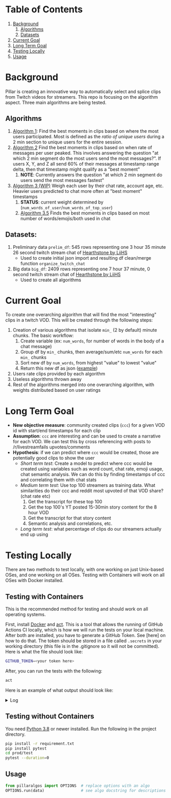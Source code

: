 # Table of Contents
1. [Background](#background)
   1. [Algorithms](#algorithms)
   2. [Datasets](#datasets)
3. [Current Goal](#current-goal)
4. [Long Term Goal](#long-term-goal)
5. [Testing Locally](#testing-locally)
6. [Usage](#usage)

# Background
Pillar is creating an innovative way to automatically select and splice clips from Twitch videos for streamers. This repo is focusing on the algorithm aspect. Three main algorithms are being tested.

## Algorithms

1. [Algorithm 1](https://github.com/pomkos/twitch_chat_analysis/blob/reorganize_repo/algorithm_1.ipynb): Find the best moments in clips based on where the most users participated. Most is defined as the *ratio of unique users* during a 2 min section to unique users for the entire session.
1. [Algorithm 2](https://github.com/pomkos/twitch_chat_analysis/blob/reorganize_repo/algorithm_2.ipynb) Find the best moments in clips based on when rate of messages per user peaked. This involves answering the question "at which 2 min segment do the most users send the most messages?". If users X, Y, and Z all send 60% of their messages at timestamp range delta, then that timestamp might qualify as a "best moment"
   1. __NOTE__: Currently answers the question "at which 2 min segment do users send the most messages fastest"
1. [Algorithm 3 (WIP)](https://github.com/pomkos/twitch_chat_analysis/blob/reorganize_repo/algorithm_3.ipynb) Weigh each user by their chat rate, account age, etc. Heavier users predicted to chat more often at "best moment" timestamps 
   1. __STATUS__: current weight determined by (`num_words_of_user`/`num_words_of_top_user`)
   1. [Algorithm 3.5](https://github.com/pomkos/twitch_chat_analysis/blob/reorganize_repo/algorithm_3.5.ipynb) Finds the best moments in clips based on most number of words/emojis/both used in chat

## Datasets:
1. Preliminary data `prelim_df`: 545 rows representing one 3 hour 35 minute 26 second twitch stream chat of [Hearthstone by LiiHS](https://www.twitch.tv/videos/963184458)
    * Used to create initial json import and resulting df clean/merge function `organize_twitch_chat`
2. Big data `big_df`: 2409 rows representing one 7 hour 37 minute, 0 second twitch stream chat of [Hearthstone by LiiHS](https://www.twitch.tv/videos/955629991)
    * Used to create all algorithms

# Current Goal

To create one overarching algorithm that will find the most "interesting" clips in a twitch VOD. This will be created through the following steps:
1. Creation of various algorithms that isolate `min_` (2 by default) minute chunks. The basic workflow:
   1. Create variable (ex: `num_words`, for number of words in the body of a chat message)
   1. Group df by `min_` chunks, then average/sum/etc `num_words` for each `min_` chunks
   1. Sort new df by `num_words`, from highest "value" to lowest "value"
   1. Return this new df as json ([example](https://github.com/pomkos/twitch_chat_analysis/blob/main/exports/algo1_results.json))
1. Users rate clips provided by each algorithm
2. Useless algorithms thrown away
3. Rest of the algorithms merged into one overarching algorithm, with weights distributed based on user ratings

# Long Term Goal

* __New objective measure__: community created clips (`ccc`) for a given VOD id with start/end timestamps for each clip
* __Assumption__: `ccc` are interesting and can be used to create a narrative for each VOD. We can test this by cross referencing with posts to /r/livestreamfails upvotes/comments
* __Hypothesis__: if we can predict where `ccc` would be created, those are potentially good clips to show the user
   * *Short term test*: Create a model to predict where ccc would be created using variables such as word count, chat rate, emoji usage, chat semantic analysis. We can do this by finding timestamps of ccc and correlating them with chat stats
   * *Medium term test*: Use top 100 streamers as training data. What similarities do their ccc and reddit most upvoted of that VOD share? (chat rate etc)
      1. Get the transcript for these top 100
      2. Get the top 100's YT posted 15-30min story content for the 8 hour VOD
      3. Get the transcript for that story content
      4. Semantic analysis and correlations, etc.
   * *Long term test*: what percentage of clips do our streamers actually end up using

# Testing Locally

There are two methods to test locally, with one working on just Unix-based OSes, and one working on all OSes. Testing with Containers will work on all OSes with Docker installed. 

## Testing with Containers

This is the recommended method for testing and should work on all operating systems.

First, install [Docker](https://docs.docker.com/get-docker/) and [act](https://github.com/nektos/act). This is a tool that allows the running of GitHub Actions CI locally, which is how we will run the tests on your local machine. After both are installed, you have to generate a GitHub Token. See [here] on how to do that. The token should be stored in a file called `.secrets` in your working directory (this file is in the .gitignore so it will not be committed). Here is what the file should look like:

```bash
GITHUB_TOKEN=<your token here>
```

After, you can run the tests with the following:

```bash
act
```

Here is an example of what output should look like:
<details>
  <summary>Log</summary>

```none
[Run Unit Tests/test] 🚀  Start image=catthehacker/ubuntu:act-20.04
[Run Unit Tests/test]   🐳  docker run image=catthehacker/ubuntu:act-20.04 platform= entrypoint=["/usr/bin/tail" "-f" "/dev/null"] cmd=[]
[Run Unit Tests/test] ⭐  Run Checkout Code
[Run Unit Tests/test]   ☁  git clone 'https://github.com/actions/checkout' # ref=v2
[Run Unit Tests/test]   🐳  docker cp src=C:\Users\chizz\.cache\act/actions-checkout@v2/ dst=/mnt/c/Users/chizz/Documents/pillar/pillar_algos/_actions/actions-checkout@v2/
[Run Unit Tests/test]   ❓  ::save-state name=isPost,::true
[Run Unit Tests/test]   💬  ::debug::GITHUB_WORKSPACE = '/mnt/c/Users/chizz/Documents/pillar/pillar_algos'
[Run Unit Tests/test]   💬  ::debug::qualified repository = 'pillargg/pillar_algos'
[Run Unit Tests/test]   💬  ::debug::ref = 'refs/heads/ci-cd'
[Run Unit Tests/test]   💬  ::debug::commit = '74c766153947d78164c3dc4fde3cffac2efe3630'
[Run Unit Tests/test]   💬  ::debug::clean = true
[Run Unit Tests/test]   💬  ::debug::fetch depth = 1
[Run Unit Tests/test]   💬  ::debug::lfs = false
[Run Unit Tests/test]   💬  ::debug::submodules = false
[Run Unit Tests/test]   💬  ::debug::recursive submodules = false
[Run Unit Tests/test]   ❓  ::add-matcher::/mnt/c/Users/chizz/Documents/pillar/pillar_algos/_actions/actions-checkout@v2/dist/problem-matcher.json
| Syncing repository: pillargg/pillar_algos
[Run Unit Tests/test]   ❓  ::group::Getting Git version info
| Working directory is '/mnt/c/Users/chizz/Documents/pillar/pillar_algos'
[Run Unit Tests/test]   💬  ::debug::Getting git version
| [command]/usr/bin/git version
| git version 2.25.1
[Run Unit Tests/test]   💬  ::debug::Set git useragent to: git/2.25.1 (github-actions-checkout)
[Run Unit Tests/test]   ❓  ::endgroup::
| Deleting the contents of '/mnt/c/Users/chizz/Documents/pillar/pillar_algos'
[Run Unit Tests/test]   ❓  ::save-state name=repositoryPath,::/mnt/c/Users/chizz/Documents/pillar/pillar_algos
[Run Unit Tests/test]   ❓  ::group::Initializing the repository
| [command]/usr/bin/git init /mnt/c/Users/chizz/Documents/pillar/pillar_algos
| Initialized empty Git repository in /mnt/c/Users/chizz/Documents/pillar/pillar_algos/.git/
| [command]/usr/bin/git remote add origin https://github.com/pillargg/pillar_algos
[Run Unit Tests/test]   ❓  ::endgroup::
[Run Unit Tests/test]   ❓  ::group::Disabling automatic garbage collection
| [command]/usr/bin/git config --local gc.auto 0
[Run Unit Tests/test]   ❓  ::endgroup::
[Run Unit Tests/test]   ⚙  ::add-mask::eC1hY2Nlc3MtdG9rZW46Z2hwX0d0ZDR4TUlDcVp6cGZoNkI5T1BRdGJOdXpvOGdBNTNiTmd6Vg==
[Run Unit Tests/test]   ❓  ::group::Setting up auth
| [command]/usr/bin/git config --local --name-only --get-regexp core\.sshCommand
| [command]/usr/bin/git submodule foreach --recursive git config --local --name-only --get-regexp 'core\.sshCommand' && git config --local --unset-all 'core.sshCommand' || :
| [command]/usr/bin/git config --local --name-only --get-regexp http\.https\:\/\/github\.com\/\.extraheader
| [command]/usr/bin/git submodule foreach --recursive git config --local --name-only --get-regexp 'http\.https\:\/\/github\.com\/\.extraheader' && git config --local --unset-all 'http.https://github.com/.extraheader' || :
| [command]/usr/bin/git config --local http.https://github.com/.extraheader AUTHORIZATION: basic ***
[Run Unit Tests/test]   ❓  ::endgroup::
[Run Unit Tests/test]   ❓  ::group::Fetching the repository
| [command]/usr/bin/git -c protocol.version=2 fetch --no-tags --prune --progress --no-recurse-submodules --depth=1 origin +74c766153947d78164c3dc4fde3cffac2efe3630:refs/remotes/origin/ci-cd
| remote: Enumerating objects: 56, done.        
remote: Counting objects: 100% (56/56), done.        
remote: Compressing objects: 100% (48/48), done.
| remote: Total 56 (delta 3), reused 33 (delta 1), pack-reused 0        
| From https://github.com/pillargg/pillar_algos
|  * [new ref]         74c766153947d78164c3dc4fde3cffac2efe3630 -> origin/ci-cd
[Run Unit Tests/test]   ❓  ::endgroup::
[Run Unit Tests/test]   ❓  ::group::Determining the checkout info
[Run Unit Tests/test]   ❓  ::endgroup::
[Run Unit Tests/test]   ❓  ::group::Checking out the ref
| [command]/usr/bin/git checkout --progress --force -B ci-cd refs/remotes/origin/ci-cd
| Switched to a new branch 'ci-cd'
| Branch 'ci-cd' set up to track remote branch 'ci-cd' from 'origin'.
[Run Unit Tests/test]   ❓  ::endgroup::
| [command]/usr/bin/git log -1 --format='%H'
| '74c766153947d78164c3dc4fde3cffac2efe3630'
[Run Unit Tests/test]   ❓  ::remove-matcher owner=checkout-git,::
[Run Unit Tests/test]   ✅  Success - Checkout Code
[Run Unit Tests/test] ⭐  Run Setup Python 3.8
[Run Unit Tests/test]   ☁  git clone 'https://github.com/actions/setup-python' # ref=v2
[Run Unit Tests/test]   🐳  docker cp src=C:\Users\chizz\.cache\act/actions-setup-python@v2/ dst=/mnt/c/Users/chizz/Documents/pillar/pillar_algos/_actions/actions-setup-python@v2/
[Run Unit Tests/test]   💬  ::debug::Semantic version spec of 3.8 is 3.8
[Run Unit Tests/test]   💬  ::debug::isExplicit: 
[Run Unit Tests/test]   💬  ::debug::explicit? false
[Run Unit Tests/test]   💬  ::debug::evaluating 0 versions
[Run Unit Tests/test]   💬  ::debug::match not found
| Version 3.8 was not found in the local cache
[Run Unit Tests/test]   💬  ::debug::set auth
[Run Unit Tests/test]   💬  ::debug::check 3.10.0-beta.1 satisfies 3.8
[Run Unit Tests/test]   💬  ::debug::check 3.10.0-alpha.7 satisfies 3.8
[Run Unit Tests/test]   💬  ::debug::check 3.10.0-alpha.6 satisfies 3.8
[Run Unit Tests/test]   💬  ::debug::check 3.10.0-alpha.5 satisfies 3.8
[Run Unit Tests/test]   💬  ::debug::check 3.10.0-alpha.4 satisfies 3.8
[Run Unit Tests/test]   💬  ::debug::check 3.10.0-alpha.3 satisfies 3.8
[Run Unit Tests/test]   💬  ::debug::check 3.10.0-alpha.2 satisfies 3.8
[Run Unit Tests/test]   💬  ::debug::check 3.10.0-alpha.1 satisfies 3.8
[Run Unit Tests/test]   💬  ::debug::check 3.9.5 satisfies 3.8
[Run Unit Tests/test]   💬  ::debug::check 3.9.4 satisfies 3.8
[Run Unit Tests/test]   💬  ::debug::check 3.9.3 satisfies 3.8
[Run Unit Tests/test]   💬  ::debug::check 3.9.2 satisfies 3.8
[Run Unit Tests/test]   💬  ::debug::check 3.9.2-rc.1 satisfies 3.8
[Run Unit Tests/test]   💬  ::debug::check 3.9.1 satisfies 3.8
[Run Unit Tests/test]   💬  ::debug::check 3.9.1-rc.1 satisfies 3.8
[Run Unit Tests/test]   💬  ::debug::check 3.9.0 satisfies 3.8
[Run Unit Tests/test]   💬  ::debug::check 3.9.0-rc.2 satisfies 3.8
[Run Unit Tests/test]   💬  ::debug::check 3.9.0-rc.1 satisfies 3.8
[Run Unit Tests/test]   💬  ::debug::check 3.9.0-beta.5 satisfies 3.8
[Run Unit Tests/test]   💬  ::debug::check 3.9.0-beta.4 satisfies 3.8
[Run Unit Tests/test]   💬  ::debug::check 3.8.10 satisfies 3.8
[Run Unit Tests/test]   💬  ::debug::x64===x64 && darwin===linux
[Run Unit Tests/test]   💬  ::debug::x64===x64 && linux===linux
[Run Unit Tests/test]   💬  ::debug::x64===x64 && linux===linux
[Run Unit Tests/test]   💬  ::debug::x64===x64 && linux===linux
[Run Unit Tests/test]   💬  ::debug::matched 3.8.10
| Version 3.8 is available for downloading
| Download from "https://github.com/actions/python-versions/releases/download/3.8.10-107001/python-3.8.10-linux-20.04-x64.tar.gz"
[Run Unit Tests/test]   💬  ::debug::Downloading https://github.com/actions/python-versions/releases/download/3.8.10-107001/python-3.8.10-linux-20.04-x64.tar.gz
[Run Unit Tests/test]   💬  ::debug::Destination /tmp/bfc2b5ad-62f1-4101-8131-960763558bae
[Run Unit Tests/test]   💬  ::debug::set auth
[Run Unit Tests/test]   💬  ::debug::download complete
| Extract downloaded archive
[Run Unit Tests/test]   💬  ::debug::Checking tar --version
[Run Unit Tests/test]   💬  ::debug::tar (GNU tar) 1.30%0ACopyright (C) 2017 Free Software Foundation, Inc.%0ALicense GPLv3+: GNU GPL version 3 or later <https://gnu.org/licenses/gpl.html>.%0AThis is free software: you are free to change and redistribute it.%0AThere is NO WARRANTY, to the extent permitted by law.%0A%0AWritten by John Gilmore and Jay Fenlason.
| [command]/usr/bin/tar xz --warning=no-unknown-keyword -C /tmp/b50560b8-c29b-4368-9961-8116845c95a2 -f /tmp/bfc2b5ad-62f1-4101-8131-960763558bae
| Execute installation script
| Check if Python hostedtoolcache folder exist...
| Creating Python hostedtoolcache folder...
| Create Python 3.8.10 folder
| Copy Python binaries to hostedtoolcache folder
| Create additional symlinks (Required for the UsePythonVersion Azure Pipelines task and the setup-python GitHub Action)
| Upgrading PIP...
| Looking in links: /tmp/tmp46b32jk4
| Requirement already satisfied: setuptools in /opt/hostedtoolcache/Python/3.8.10/x64/lib/python3.8/site-packages (56.0.0)
| Requirement already satisfied: pip in /opt/hostedtoolcache/Python/3.8.10/x64/lib/python3.8/site-packages (21.1.1)
[Run Unit Tests/test]   ❗  ::error::WARNING: Running pip as root will break packages and permissions. You should install packages reliably by using venv: https://pip.pypa.io/warnings/venv
| Collecting pip
| Downloading pip-21.1.1-py3-none-any.whl (1.5 MB)
| Installing collected packages: pip
| Successfully installed pip-21.1.1
[Run Unit Tests/test]   ❗  ::error::WARNING: Running pip as root will break packages and permissions. You should install packages reliably by using venv: https://pip.pypa.io/warnings/venv
| Create complete file
[Run Unit Tests/test]   💬  ::debug::isExplicit: 
[Run Unit Tests/test]   💬  ::debug::explicit? false
[Run Unit Tests/test]   💬  ::debug::isExplicit: 3.8.10
[Run Unit Tests/test]   💬  ::debug::explicit? true
[Run Unit Tests/test]   💬  ::debug::evaluating 1 versions
[Run Unit Tests/test]   💬  ::debug::matched: 3.8.10
[Run Unit Tests/test]   💬  ::debug::checking cache: /opt/hostedtoolcache/Python/3.8.10/x64
[Run Unit Tests/test]   💬  ::debug::Found tool in cache Python 3.8.10 x64
[Run Unit Tests/test]   ⚙  ::set-output:: python-version=3.8.10
| Successfully setup CPython (3.8.10)
[Run Unit Tests/test]   ❓  ##[add-matcher]/mnt/c/Users/chizz/Documents/pillar/pillar_algos/_actions/actions-setup-python@v2/.github/python.json
[Run Unit Tests/test]   ✅  Success - Setup Python 3.8
[Run Unit Tests/test] ⭐  Run Install Dependencies
| Collecting pandas
|   Downloading pandas-1.2.4-cp38-cp38-manylinux1_x86_64.whl (9.7 MB)
     |████████████████████████████████| 9.7 MB 2.9 MB/s
| Collecting numpy
|   Downloading numpy-1.20.3-cp38-cp38-manylinux_2_12_x86_64.manylinux2010_x86_64.whl (15.4 MB)
     |████████████████████████████████| 15.4 MB 62.5 MB/s
| Collecting pre-commit
|   Downloading pre_commit-2.12.1-py2.py3-none-any.whl (189 kB)
     |████████████████████████████████| 189 kB 55.3 MB/s
| Collecting pillaralgos
|   Downloading pillaralgos-1.0.18-py3-none-any.whl (18 kB)
| Collecting python-dateutil>=2.7.3
|   Downloading python_dateutil-2.8.1-py2.py3-none-any.whl (227 kB)
     |████████████████████████████████| 227 kB 37.9 MB/s
| Collecting pytz>=2017.3
|   Downloading pytz-2021.1-py2.py3-none-any.whl (510 kB)
     |████████████████████████████████| 510 kB 54.0 MB/s
| Collecting six>=1.5
|   Downloading six-1.16.0-py2.py3-none-any.whl (11 kB)
| Collecting toml
|   Downloading toml-0.10.2-py2.py3-none-any.whl (16 kB)
| Collecting virtualenv>=20.0.8
|   Downloading virtualenv-20.4.6-py2.py3-none-any.whl (7.2 MB)
     |████████████████████████████████| 7.2 MB 28.6 MB/s
| Collecting identify>=1.0.0
|   Downloading identify-2.2.4-py2.py3-none-any.whl (98 kB)
     |████████████████████████████████| 98 kB 14.4 MB/s
| Collecting nodeenv>=0.11.1
|   Downloading nodeenv-1.6.0-py2.py3-none-any.whl (21 kB)
| Collecting cfgv>=2.0.0
|   Downloading cfgv-3.2.0-py2.py3-none-any.whl (7.3 kB)
| Collecting pyyaml>=5.1
|   Downloading PyYAML-5.4.1-cp38-cp38-manylinux1_x86_64.whl (662 kB)
     |████████████████████████████████| 662 kB 42.5 MB/s
| Collecting filelock<4,>=3.0.0
|   Downloading filelock-3.0.12-py3-none-any.whl (7.6 kB)
| Collecting appdirs<2,>=1.4.3
|   Downloading appdirs-1.4.4-py2.py3-none-any.whl (9.6 kB)
| Collecting distlib<1,>=0.3.1
|   Downloading distlib-0.3.1-py2.py3-none-any.whl (335 kB)
     |████████████████████████████████| 335 kB 48.7 MB/s
| Installing collected packages: six, pytz, python-dateutil, numpy, filelock, distlib, appdirs, virtualenv, toml, pyyaml, pandas, nodeenv, identify, cfgv, pre-commit, pillaralgos
| Successfully installed appdirs-1.4.4 cfgv-3.2.0 distlib-0.3.1 filelock-3.0.12 identify-2.2.4 nodeenv-1.6.0 numpy-1.20.3 pandas-1.2.4 pillaralgos-1.0.18 pre-commit-2.12.1 python-dateutil-2.8.1 pytz-2021.1 pyyaml-5.4.1 six-1.16.0 toml-0.10.2 virtualenv-20.4.6
| WARNING: Running pip as root will break packages and permissions. You should install packages reliably by using venv: https://pip.pypa.io/warnings/venv
| Collecting pytest
|   Downloading pytest-6.2.4-py3-none-any.whl (280 kB)
     |████████████████████████████████| 280 kB 2.8 MB/s
| Collecting py>=1.8.2
|   Downloading py-1.10.0-py2.py3-none-any.whl (97 kB)
     |████████████████████████████████| 97 kB 4.3 MB/s
| Collecting attrs>=19.2.0
|   Downloading attrs-21.2.0-py2.py3-none-any.whl (53 kB)
     |████████████████████████████████| 53 kB 2.6 MB/s
| Requirement already satisfied: toml in /opt/hostedtoolcache/Python/3.8.10/x64/lib/python3.8/site-packages (from pytest) (0.10.2)
| Collecting iniconfig
|   Downloading iniconfig-1.1.1-py2.py3-none-any.whl (5.0 kB)
| Collecting packaging
|   Downloading packaging-20.9-py2.py3-none-any.whl (40 kB)
     |████████████████████████████████| 40 kB 4.0 MB/s
| Collecting pluggy<1.0.0a1,>=0.12
|   Downloading pluggy-0.13.1-py2.py3-none-any.whl (18 kB)
| Collecting pyparsing>=2.0.2
|   Downloading pyparsing-2.4.7-py2.py3-none-any.whl (67 kB)
     |████████████████████████████████| 67 kB 4.0 MB/s
| Installing collected packages: pyparsing, py, pluggy, packaging, iniconfig, attrs, pytest
| Successfully installed attrs-21.2.0 iniconfig-1.1.1 packaging-20.9 pluggy-0.13.1 py-1.10.0 pyparsing-2.4.7 pytest-6.2.4
| WARNING: Running pip as root will break packages and permissions. You should install packages reliably by using venv: https://pip.pypa.io/warnings/venv
[Run Unit Tests/test]   ✅  Success - Install Dependencies
[Run Unit Tests/test] ⭐  Run Run Tests
| ============================= test session starts ==============================
| platform linux -- Python 3.8.10, pytest-6.2.4, py-1.10.0, pluggy-0.13.1
| rootdir: /mnt/c/Users/chizz/Documents/pillar/pillar_algos/prod/test
collected 17 items
| 
| test_algos.py ........                                                   [ 47%]
| test_brain.py ..                                                         [ 58%]
| test_helpers.py .......                                                  [100%]
| 
| ============================== slowest durations ===============================
| 30.90s call     test_algos.py::test_algo2_diffs
| 17.57s call     test_brain.py::test_length
| 17.45s call     test_brain.py::test_brain
| 14.16s call     test_algos.py::test_algo30_diffs
| 11.40s call     test_algos.py::test_algo2
| 9.11s call     test_algos.py::test_algo35_diffs
| 4.88s call     test_algos.py::test_algo3_0
| 4.32s call     test_algos.py::test_algo3_5
| 2.48s call     test_helpers.py::test_emoji_getter
| 2.21s call     test_algos.py::test_algo1_diffs
| 1.49s setup    test_helpers.py::test_emoji_getter
| 0.97s call     test_algos.py::test_algo1
| 0.08s call     test_helpers.py::test_organize_twitch_chat_lg
| 0.08s call     test_helpers.py::test_organize_twitch_chat_dtypes
| 0.08s call     test_helpers.py::test_organize_twitch_chat_cols
| 0.08s setup    test_brain.py::test_brain
| 0.07s setup    test_brain.py::test_length
| 0.06s setup    test_helpers.py::test_organize_twitch_chat_cols
| 0.06s setup    test_helpers.py::test_organize_twitch_chat_dtypes
| 0.06s setup    test_algos.py::test_algo30_diffs
| 0.06s setup    test_algos.py::test_algo2
| 0.06s setup    test_algos.py::test_algo3_5
| 0.05s setup    test_algos.py::test_algo1
| 0.05s setup    test_helpers.py::test_organize_twitch_chat_lg
| 0.05s setup    test_algos.py::test_algo3_0
| 0.04s setup    test_algos.py::test_algo35_diffs
| 0.04s setup    test_algos.py::test_algo1_diffs
| 0.04s setup    test_algos.py::test_algo2_diffs
|
| (23 durations < 0.005s hidden.  Use -vv to show these durations.)
| ======================== 17 passed in 118.31s (0:01:58) ========================
[Run Unit Tests/test]   ✅  Success - Run Tests
```

</details>


## Testing without Containers

You need [Python 3.8]() or newer installed. Run the following in the project directory.

```bash
pip install -r requirement.txt
pip install pytest
cd prod/test
pytest --duration=0 
```

## Usage
```python
from pillaralgos import OPTIONS  # replace options with an algo
OPTIONS.run(data)                # see algo docstring for descriptions
```